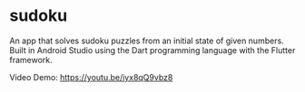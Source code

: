 # sudoku

An app that solves sudoku puzzles from an initial state of given numbers. 
Built in Android Studio using the Dart programming language with the Flutter framework.

Video Demo:
https://youtu.be/iyx8qQ9vbz8
